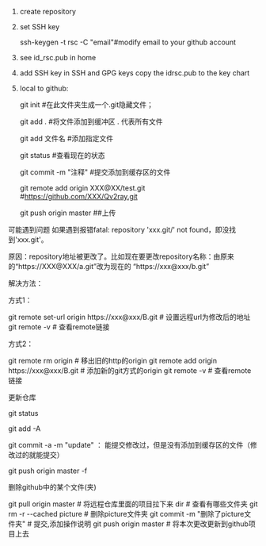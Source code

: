 1. create repository

2. set SSH key
	
	ssh-keygen -t rsc -C "email"#modify email to your github account

3. see id\_rsc.pub	in home

4. add SSH key in SSH and GPG keys
	copy the idrsc.pub to the key chart

5. local to github:
	
	git init #在此文件夹生成一个.git隐藏文件；
	
	git add . #将文件添加到缓冲区 . 代表所有文件

	git add 文件名 #添加指定文件

	git status #查看现在的状态

	git commit -m "注释" #提交添加到缓存区的文件

	git remote add origin XXX@XX/test.git #https://github.com/XXX/Qv2ray.git

	git push origin master ##上传


可能遇到问题
如果遇到报错fatal: repository 'xxx.git/' not found，即没找到'xxx.git'。

原因：repository地址被更改了。比如现在要更改repository名称：由原来的“https://XXX@XXX/a.git”改为现在的 “https://xxx@xxx/b.git”

解决方法：

方式1：

git remote set-url origin https://xxx@xxx/B.git   # 设置远程url为修改后的地址
git remote -v    # 查看remote链接


方式2：

git remote rm origin # 移出旧的http的origin
git remote add origin https://xxx@xxx/B.git # 添加新的git方式的origin 
git remote -v    # 查看remote链接




更新仓库

git status

git add -A

git commit -a -m "update" ： 能提交修改过，但是没有添加到缓存区的文件（修改过的就能提交）

git push origin master -f


删除github中的某个文件(夹)

 git pull origin master  # 将远程仓库里面的项目拉下来
 dir  # 查看有哪些文件夹
 git rm -r --cached picture  # 删除picture文件夹
 git commit -m "删除了picture文件夹"  # 提交,添加操作说明
 git push origin master  # 将本次更改更新到github项目上去


